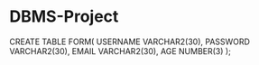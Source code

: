 # DBMS-Project

CREATE TABLE FORM(
USERNAME VARCHAR2(30),
PASSWORD VARCHAR2(30),
EMAIL VARCHAR2(30),
AGE NUMBER(3)
);

